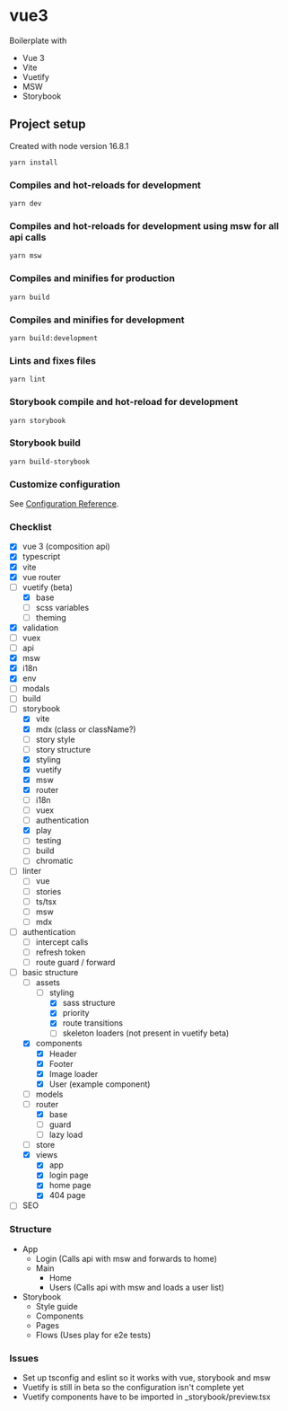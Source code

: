 # vue3

Boilerplate with
- Vue 3
- Vite
- Vuetify
- MSW
- Storybook

## Project setup

Created with node version 16.8.1
```
yarn install
```

### Compiles and hot-reloads for development
```
yarn dev
```

### Compiles and hot-reloads for development using msw for all api calls
```
yarn msw
```

### Compiles and minifies for production
```
yarn build
```

### Compiles and minifies for development
```
yarn build:development
```

### Lints and fixes files
```
yarn lint
```

### Storybook compile and hot-reload for development
```
yarn storybook
```

### Storybook build
```
yarn build-storybook
```
### Customize configuration
See [Configuration Reference](https://cli.vuejs.org/config/).

### Checklist

- [x] vue 3 (composition api)
- [x] typescript
- [x] vite
- [x] vue router
- [ ] vuetify (beta)
  - [x] base
  - [ ] scss variables
  - [ ] theming
- [x] validation
- [ ] vuex
- [ ] api
- [x] msw
- [x] i18n
- [x] env
- [ ] modals
- [ ] build
- [ ] storybook
  - [x] vite
  - [x] mdx (class or className?)
  - [ ] story style
  - [ ] story structure
  - [x] styling
  - [x] vuetify
  - [x] msw
  - [x] router
  - [ ] i18n
  - [ ] vuex
  - [ ] authentication
  - [x] play
  - [ ] testing
  - [ ] build
  - [ ] chromatic
- [ ] linter
  - [ ] vue
  - [ ] stories
  - [ ] ts/tsx
  - [ ] msw
  - [ ] mdx
- [ ] authentication
  - [ ] intercept calls
  - [ ] refresh token
  - [ ] route guard / forward
- [ ] basic structure
  - [ ] assets
    - [ ] styling
      - [x] sass structure
      - [x] priority
      - [x] route transitions
      - [ ] skeleton loaders (not present in vuetify beta)
  - [x] components
    - [x] Header
    - [x] Footer
    - [x] Image loader
    - [x] User (example component)
  - [ ] models
  - [ ] router
    - [x] base
    - [ ] guard
    - [ ] lazy load
  - [ ] store
  - [x] views
    - [x] app
    - [x] login page
    - [x] home page
    - [x] 404 page
- [ ] SEO

### Structure
- App
  - Login (Calls api with msw and forwards to home)
  - Main
    - Home
    - Users (Calls api with msw and loads a user list)
- Storybook
  - Style guide
  - Components
  - Pages
  - Flows (Uses play for e2e tests)
### Issues
- Set up tsconfig and eslint so it works with vue, storybook and msw
- Vuetify is still in beta so the configuration isn't complete yet
- Vuetify components have to be imported in _storybook/preview.tsx